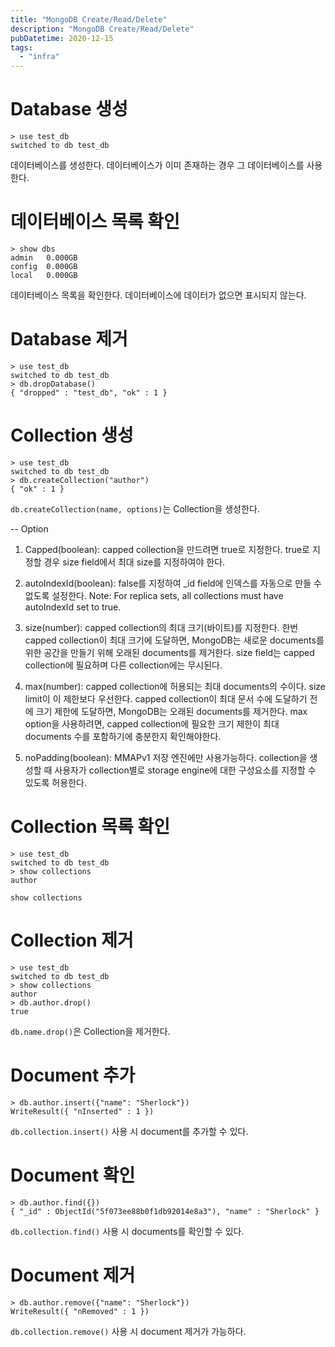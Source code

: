 ```yaml
---
title: "MongoDB Create/Read/Delete"
description: "MongoDB Create/Read/Delete"
pubDatetime: 2020-12-15
tags:
  - "infra"
---
```


# Database 생성

```
> use test_db
switched to db test_db
```

데이터베이스를 생성한다.
데이터베이스가 이미 존재하는 경우 그 데이터베이스를 사용한다.

# 데이터베이스 목록 확인

```
> show dbs
admin   0.000GB
config  0.000GB
local   0.000GB
```

데이터베이스 목록을 확인한다.
데이터베이스에 데이터가 없으면 표시되지 않는다.

# Database 제거

```
> use test_db
switched to db test_db
> db.dropDatabase()
{ "dropped" : "test_db", "ok" : 1 }
```

# Collection 생성

```
> use test_db
switched to db test_db
> db.createCollection("author")
{ "ok" : 1 }
```

`db.createCollection(name, options)`는 Collection을 생성한다.

-- Option

1.  Capped(boolean): capped collection을 만드려면 true로 지정한다. true로 지정할 경우 size field에서 최대 size를 지정하여야 한다.

2.  autoIndexId(boolean): false를 지정하여 \_id field에 인덱스를 자동으로 만들 수 없도록 설정한다.
    Note: For replica sets, all collections must have autoIndexId set to true.

3.  size(number): capped collection의 최대 크기(바이트)를 지정한다. 한번 capped collection이 최대 크기에 도달하면, MongoDB는 새로운 documents를 위한 공간을 만들기 위해 오래된 documents를 제거한다. size field는 capped collection에 필요하며 다른 collection에는 무시된다.

4.  max(number): capped collection에 허용되는 최대 documents의 수이다. size limit이 이 제한보다 우선한다. capped collection이 최대 문서 수에 도달하기 전에 크기 제한에 도달하면, MongoDB는 오래된 documents를 제거한다. max option을 사용하려면, capped collection에 필요한 크기 제한이 최대 documents 수를 포함하기에 충분한지 확인해야한다.

5.  noPadding(boolean): MMAPv1 저장 엔진에만 사용가능하다. collection을 생성할 때 사용자가 collection별로 storage engine에 대한 구성요소를 지정할 수 있도록 허용한다.

# Collection 목록 확인

```
> use test_db
switched to db test_db
> show collections
author
```

`show collections`

# Collection 제거

```
> use test_db
switched to db test_db
> show collections
author
> db.author.drop()
true
```

`db.name.drop()`은 Collection을 제거한다.

# Document 추가

```
> db.author.insert({"name": "Sherlock"})
WriteResult({ "nInserted" : 1 })
```

`db.collection.insert()` 사용 시 document를 추가할 수 있다.

# Document 확인

```
> db.author.find({})
{ "_id" : ObjectId("5f073ee88b0f1db92014e8a3"), "name" : "Sherlock" }
```

`db.collection.find()` 사용 시 documents를 확인할 수 있다.

# Document 제거

```
> db.author.remove({"name": "Sherlock"})
WriteResult({ "nRemoved" : 1 })
```

`db.collection.remove()` 사용 시 document 제거가 가능하다.
